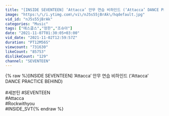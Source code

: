 ```yaml
---
title: "[INSIDE SEVENTEEN] ‘Attacca’ 안무 연습 비하인드 (‘Attacca’ DANCE PRACTICE BEHIND)"
image: "https:\/\/i.ytimg.com\/vi\/nJ5s55jBrAk\/hqdefault.jpg"
vid_id: "nJ5s55jBrAk"
categories: "Music"
tags: ["에스쿱스","정한","조슈아"]
date: "2021-11-07T01:30:05+03:00"
vid_date: "2021-11-02T12:59:57Z"
duration: "PT12M56S"
viewcount: "731630"
likeCount: "85753"
dislikeCount: "129"
channel: "SEVENTEEN"
---
```

{% raw %}[INSIDE SEVENTEEN] ‘Attacca’ 안무 연습 비하인드 (‘Attacca’ DANCE PRACTICE BEHIND)<br /><br />#세븐틴 #SEVENTEEN<br />#Attacca<br />#Rockwithyou<br />#INSIDE_SVT{% endraw %}

